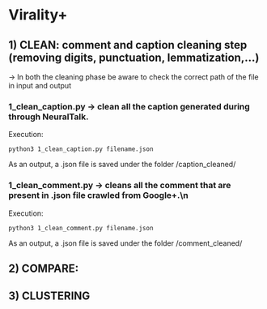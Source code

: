 # Virality+

## 1) CLEAN: comment and caption cleaning step (removing digits, punctuation, lemmatization,...)
-> In both the cleaning phase be aware to check the correct path of the file in input and output

### 1_clean_caption.py -> clean all the caption generated during through NeuralTalk.

Execution:
	
```
python3 1_clean_caption.py filename.json
```

As an output, a .json file is saved under the folder /caption_cleaned/

### 1_clean_comment.py -> cleans all the comment that are present in .json file crawled from Google+.\n

Execution:

```
python3 1_clean_comment.py filename.json
```

As an output, a .json file is saved under the folder /comment_cleaned/

## 2) COMPARE: 

## 3) CLUSTERING

